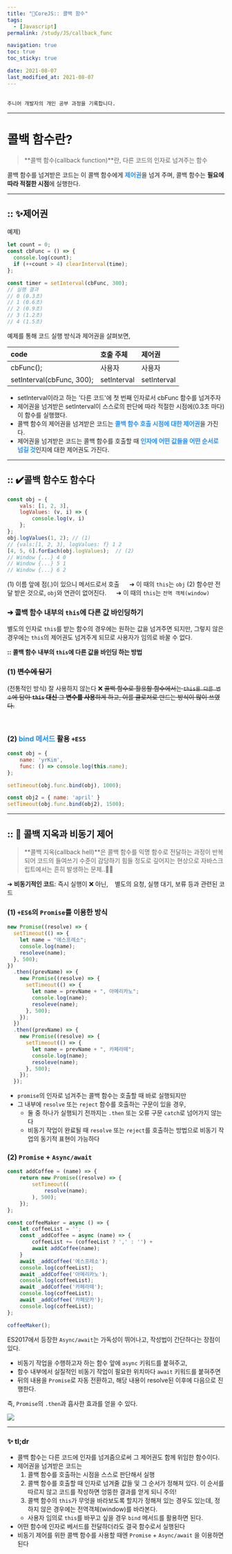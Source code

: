 ```yaml
---
title: "🐯CoreJS:: 콜백 함수"
tags:
  - [Javascript]
permalink: /study/JS/callback_func

navigation: true
toc: true
toc_sticky: true

date: 2021-08-07
last_modified_at: 2021-08-07
---
```


![]()

`주니어 개발자의 개인 공부 과정을 기록합니다.`

---

# 콜백 함수란?

> **콜백 함수(callback function)**란, 다른 코드의 인자로 넘겨주는 함수

콜백 함수를 넘겨받은 코드는 이 콜백 함수에게 <span style="color:dodgerblue">**제어권**</span>을 넘겨 주며, 콜백 함수는 **필요에 따라 적절한 시점**에 실행한다.

---

## :: ✨제어권

예제)

```jsx
let count = 0;
const cbFunc = () => {
  console.log(count);
  if (++count > 4) clearInterval(time);
};

const timer = setInterval(cbFunc, 300);
// 실행 결과
// 0 (0.3초)
// 1 (0.6초)
// 2 (0.9초)
// 3 (1.2초)
// 4 (1.5초)
```

예제를 통해 코드 실행 방식과 제어권을 살펴보면,

| code                      | 호출 주체   | 제어권      |
| :------------------------ | :---------- | :---------- |
| cbFunc();                 | 사용자      | 사용자      |
| setInterval(cbFunc, 300); | setInterval | setInterval |

- setInterval이라고 하는 '다른 코드'에 첫 번째 인자로서 cbFunc 함수를 넘겨주자
- 제어권을 넘겨받은 setInterval이 스스로의 판단에 따라 적절한 시점에(0.3초 마다) 이 함수를 실행했다.
- 콜백 함수의 제어권을 넘겨받은 코드는 <span style="color:dodgerblue">**콜백 함수 호출 시점에 대한 제어권**</span>을 가진다.
- 제어권을 넘겨받은 코드는 콜백 함수를 호출할 때 <span style="color:dodgerblue">**인자에 어떤 값들을 어떤 순서로 넘길 것**</span>인지에 대한 제어권도 가진다.

---

## :: ✔️콜백 함수도 함수다

```jsx
const obj = {
	vals: [1, 2, 3],
  	logValues: (v, i) => {
    	console.log(v, i)
    };
};
obj.logValues(1, 2); // (1)
// {vals:[1, 2, 3], logValues: f} 1 2
[4, 5, 6].forEach(obj.logValues);  // (2)
// Window {...} 4 0
// Window {...} 5 1
// Window {...} 6 2
```

(1) 이름 앞에 점(.)이 있으니 메서드로서 호출
&#x2001; ➔ 이 때의 `this`는 `obj`
(2) 함수만 전달 받은 것으로, `obj`와 연관이 없어진다.
&#x2001; ➔ 이 때의 `this`는 `전역 객체(window)`

### ➔ 콜백 함수 내부의 `this`에 다른 값 바인딩하기

별도의 인자로 `this`를 받는 함수의 경우에는 원하는 값을 넘겨주면 되지만, 그렇지 않은 경우에는 `this`의 제어권도 넘겨주게 되므로 사용자가 임의로 바꿀 수 없다.

**:: 콜백 함수 내부의 `this`에 다른 값을 바인딩 하는 방법**

### (1) ~~변수에 담기~~

(전통적인 방식) 잘 사용하지 않는다 ❌
~~콜백 함수로 활용할 함수에서는 `this를 다른 변수`에 담아 **`this` 대신** 그 **변수를 사용**하게 하고, 이를 클로저로 만드는 방식이 많이 쓰였다.~~

<br />

### (2) <span style="color:dodgerblue">**bind 메서드**</span> 활용 `+ES5`

```jsx
const obj = {
	name: 'yrKim',
  	func: () => console.log(this.name);
};

setTimeout(obj.func.bind(obj), 1000);

const obj2 = { name: 'april' }
setTimeout(obj.func.bind(obj2), 1500);
```

---

## :: 🚩 콜백 지옥과 비동기 제어

> **콜백 지옥(callback hell)**은 콜백 함수를 익명 함수로 전달하는 과정이 반복되어 코드의 들여쓰기 수준이 감당하기 힘들 정도로 깊어지는 현상으로 자바스크립트에서는 흔히 발생하는 문제..🥲🥲

➔ **비동기적인 코드**: 즉시 실행이 ❌ 아닌, &#x2000; 별도의 요청, 실행 대기, 보류 등과 관련된 코드

### (1) `+ES6`의 `Promise`를 이용한 방식

```jsx
new Promise((resolve) => {
  setTimeout(() => {
    let name = "에스프레소";
    console.log(name);
    resoleve(name);
  }, 500);
})
  .then((prevName) => {
    new Promise((resolve) => {
      setTimeout(() => {
        let name = prevName + ", 아메리카노";
        console.log(name);
        resoleve(name);
      }, 500);
    });
  })
  .then((prevName) => {
    new Promise((resolve) => {
      setTimeout(() => {
        let name = prevName + ", 카페라떼";
        console.log(name);
        resoleve(name);
      }, 500);
    });
  });
```

- `promise`의 인자로 넘겨주는 콜백 함수는 호출할 때 바로 실행되지만
- 그 내부에 `resolve` 또는 `reject` 함수를 호출하는 구문이 있을 경우,
  - 둘 중 하나가 실행되기 전까지는 `.then` 또는 오류 구문 `catch`로 넘어가지 않는다
  - 비동기 작업이 완료될 때 `resolve` 또는 `reject`를 호출하는 방법으로 비동기 작업의 동기적 표현이 가능하다

### (2) `Promise` + `Async/await`

```jsx
const addCoffee = (name) => {
	return new Promise((resolve) => {
    	setTimeout((
        	resolve(name);
        ), 500);
    });
};

const coffeeMaker = async () => {
	let coffeeList = '';
    const _addCoffee = async (name) => {
    	coffeeList += (coffeeList ? ',' : '') +
        await addCoffee(name);
    }
    await _addCoffee('에스프레소');
    console.log(coffeeList);
    await _addCoffee('아메리카노');
    console.log(coffeeList);
    await _addCoffee('카페라떼');
    console.log(coffeeList);
    await _addCoffee('카페모카');
    console.log(coffeeList);
};

coffeeMaker();
```

ES2017에서 등장한 `Async/await`는 가독성이 뛰어나고, 작성법이 간단하다는 장점이 있다.

- 비동기 작업을 수행하고자 하는 함수 앞에 `async` 키워드를 붙혀주고,
- 함수 내부에서 실질적인 비동기 작업이 필요한 위치마다 `await` 키워드를 붙혀주면
- 뒤의 내용을 `Promise`로 자동 전환하고, 해당 내용이 resolve된 이후에 다음으로 진행한다.

즉, `Promise`의 `.then`과 흡사한 효과를 얻을 수 있다.

![](https://images.velog.io/images/april_5/post/9d49e8fe-88ca-4212-9f9b-3041cab84737/image.png)

---

### ✨ tl;dr

- 콜백 함수는 다른 코드에 인자를 넘겨줌으로써 그 제어권도 함께 위임한 함수이다.
- 제어권을 넘겨받은 코드는
  1. 콜백 함수를 호출하는 시점을 스스로 판단해서 실행
  2. 콜백 함수를 호출할 때 인자로 넘겨줄 값들 및 그 순서가 정해져 있다. 이 순서를 따르지 않고 코드를 작성하면 엉뚱한 결과를 얻게 되니 주의!
  3. 콜백 함수의 `this`가 무엇을 바라보도록 할지가 정해져 있는 경우도 있는데, 정하지 않은 경우에는 전역객체(window)를 바라본다.
  - 사용자 임의로 `this`를 바꾸고 싶을 경우 `bind` 메서드를 활용하면 된다.
- 어떤 함수에 인자로 베서드를 전달하더라도 결국 함수로서 실행된다
- 비동기 제어를 위한 콜백 함수를 사용할 때엔 `Promise` + `Async/await` 을 이용하면 된다
